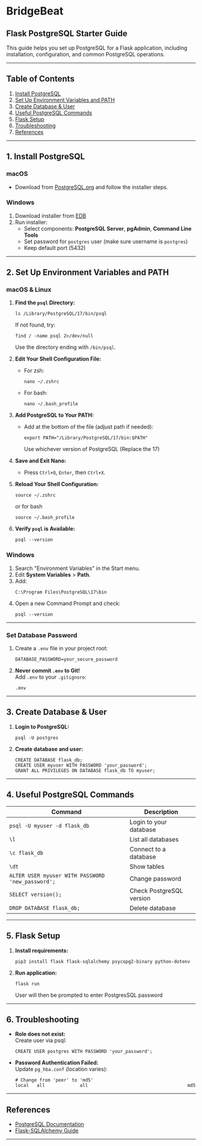 # BridgeBeat

## Flask PostgreSQL Starter Guide

This guide helps you set up PostgreSQL for a Flask application, including installation, configuration, and common PostgreSQL operations.

---

## Table of Contents

1. [Install PostgreSQL](#1-install-postgresql)
2. [Set Up Environment Variables and PATH](#2-set-up-environment-variables-and-path)
3. [Create Database & User](#3-create-database--user)
4. [Useful PostgreSQL Commands](#4-useful-postgresql-commands)
5. [Flask Setup](#5-flask-setup)
6. [Troubleshooting](#6-troubleshooting)
7. [References](#references)

---

## 1. Install PostgreSQL

### macOS

- Download from [PostgreSQL.org](https://www.postgresql.org/download/macosx/) and follow the installer steps.

### Windows

1. Download installer from [EDB](https://www.enterprisedb.com/downloads/postgres-postgresql-downloads)
2. Run installer:
    - Select components: **PostgreSQL Server**, **pgAdmin**, **Command Line Tools**
    - Set password for `postgres` user (make sure username is `postgres`)
    - Keep default port (5432)

---

## 2. Set Up Environment Variables and PATH

### macOS & Linux

1. **Find the `psql` Directory:**
    ```
    ls /Library/PostgreSQL/17/bin/psql
    ```
    If not found, try:
    ```
    find / -name psql 2>/dev/null
    ```
    Use the directory ending with `/bin/psql`.

2. **Edit Your Shell Configuration File:**
    - For zsh:
        ```
        nano ~/.zshrc
        ```
    - For bash:
        ```
        nano ~/.bash_profile
        ```

3. **Add PostgreSQL to Your PATH:**
    - Add at the bottom of the file (adjust path if needed):
        ```
        export PATH="/Library/PostgreSQL/17/bin:$PATH"
        ```
        Use whichever version of PostgreSQL (Replace the 17)

4. **Save and Exit Nano:**
    - Press `Ctrl+O`, `Enter`, then `Ctrl+X`.

5. **Reload Your Shell Configuration:**
    ```
    source ~/.zshrc
    ```
    or for bash
    ```
    source ~/.bash_profile
    ```

6. **Verify `psql` is Available:**
    ```
    psql --version
    ```

### Windows

1. Search "Environment Variables" in the Start menu.
2. Edit **System Variables** > **Path**.
3. Add:
    ```
    C:\Program Files\PostgreSQL\17\bin
    ```
4. Open a new Command Prompt and check:
    ```
    psql --version
    ```

---

### Set Database Password

1. Create a `.env` file in your project root:
    ```
    DATABASE_PASSWORD=your_secure_password
    ```
2. **Never commit `.env` to Git!**  
    Add `.env` to your `.gitignore`:
    ```
    .env
    ```

---

## 3. Create Database & User

1. **Login to PostgreSQL:**
    ```
    psql -U postgres
    ```
2. **Create database and user:**
    ```
    CREATE DATABASE flask_db;
    CREATE USER myuser WITH PASSWORD 'your_password';
    GRANT ALL PRIVILEGES ON DATABASE flask_db TO myuser;
    ```

---

## 4. Useful PostgreSQL Commands

| Command                                   | Description                   |
|--------------------------------------------|-------------------------------|
| `psql -U myuser -d flask_db`              | Login to your database        |
| `\l`                                      | List all databases            |
| `\c flask_db`                             | Connect to a database         |
| `\dt`                                     | Show tables                   |
| `ALTER USER myuser WITH PASSWORD 'new_password';` | Change password       |
| `SELECT version();`                       | Check PostgreSQL version      |
| `DROP DATABASE flask_db;`                 | Delete database               |

---

## 5. Flask Setup

1. **Install requirements:**
    ```
    pip3 install flask flask-sqlalchemy psycopg2-binary python-dotenv
    ```
2. **Run application:**
    ```
    flask run
    ```
    User will then be prompted to enter PostgresSQL password
---

## 6. Troubleshooting

- **Role does not exist:**  
    Create user via psql:
    ```
    CREATE USER postgres WITH PASSWORD 'your_password';
    ```

- **Password Authentication Failed:**  
    Update `pg_hba.conf` (location varies):
    ```
    # Change from 'peer' to 'md5'
    local   all             all                                     md5
    ```

---

## References

- [PostgreSQL Documentation](https://www.postgresql.org/docs/)
- [Flask-SQLAlchemy Guide](https://flask-sqlalchemy.palletsprojects.com/)

---



